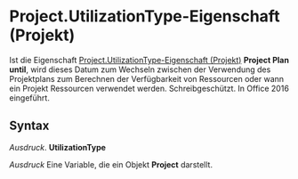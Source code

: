 
# Project.UtilizationType-Eigenschaft (Projekt)

Ist die Eigenschaft [Project.UtilizationType-Eigenschaft (Projekt)](5b6aa424-b84d-4ad6-c6e5-d7a54a63a63f.md) **Project Plan until**, wird dieses Datum zum Wechseln zwischen der Verwendung des Projektplans zum Berechnen der Verfügbarkeit von Ressourcen oder wann ein Projekt Ressourcen verwendet werden. Schreibgeschützt. In Office 2016 eingeführt.


## Syntax

 _Ausdruck_. **UtilizationType**

 _Ausdruck_ Eine Variable, die ein Objekt **Project** darstellt.

